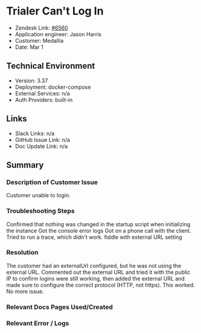 
# Trialer Can't Log In <!-- Ticket Title  Hint: include keywords to make it searchable -->

- Zendesk Link: [#6560](https://sourcegraph.zendesk.com/agent/tickets/6560)
- Application engineer: Jason Harris
- Customer: Medallia <!-- Redact if this contains personally identifying information -->
- Date: Mar 1

<!-- Data populated from integration, speak to Ben Gordon or Michael Bali if not working -->
<!-- During Internal team trial, fill missing data manually (we are waiting for all data to sync) -->

## Technical Environment
- Version: ​3.37
- Deployment: docker-compose
- External Services: n/a
- Auth Providers: built-in


## Links
<!-- Data for application engineer manual entry -->
- Slack Links: n/a
- GitHub Issue Link: n/a
- Doc Update Link: n/a

## Summary
### Description of Customer Issue
Customer unable to login.


### Troubleshooting Steps
Confirmed that nothing was changed in the startup script when initializing the instance
Got the console error logs
Got on a phone call with the client. Tried to run a trace, which didn't work.
fiddle with external URL setting


### Resolution
The customer had an externalUrl configured, but he was not using the external URL. Commented out the external URL and tried it with the public IP to confirm logins were still working, then added the external URL and made sure to configure the correct protocol (HTTP, not https). This worked. No more issue.

### Relevant Docs Pages Used/Created

### Relevant Error / Logs
<!-- Please redact keys, tokens, and personal identifying information -->


<!-- Once complete, upload a copy to https://github.com/sourcegraph/support-tools-internal/tree/main/resolved-tickets as a .md file -->
<!-- Name the file 6560.md -->
